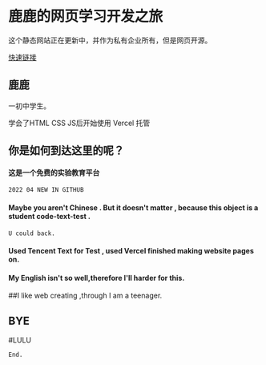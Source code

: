 # 鹿鹿的网页学习开发之旅

这个静态网站正在更新中，并作为私有企业所有，但是网页开源。

[快速链接](http://learning-lac.vervel.app/)

## 鹿鹿
一初中学生。

学会了HTML CSS JS后开始使用 Vercel 托管

## 你是如何到达这里的呢？

#### 这是一个免费的实验教育平台

```
2022 04 NEW IN GITHUB
```

#### Maybe you aren't Chinese . But it doesn't matter , because this object is a student code-text-test .

```
U could back.
```

#### Used Tencent Text for Test , used Vercel finished making website pages on.
#### My English isn't so well,therefore I'll harder for this.
##I like web creating ,through I am a teenager.
## BYE

#LULU
```
End.
```
